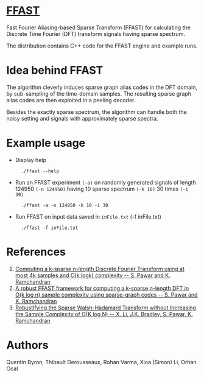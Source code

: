 [FFAST](https://www.eecs.berkeley.edu/~kannanr/project_ffft.html)
====

Fast Fourier Aliasing-based Sparse Transform (FFAST) for calculating the Discrete Time Fourier (DFT) transform signals having sparse spectrum. 

The distribution contains C++ code for the FFAST engine and example runs.

Idea behind FFAST
====

The algorithm cleverly induces sparse graph alias codes in the DFT domain, by sub-sampling of the time-domain samples. The resulting sparse graph alias codes are then exploited in a peeling decoder. 

Besides the exactly sparse spectrum, the algorithm can handle both the noisy setting and signals with approximately sparse spectra.

Example usage
====

- Display help

        ./ffast --help

- Run an FFAST experiment `(-a)` on randomly generated signals of length 124950 `(-n 124950)` having 10 sparse spectrum `(-k 10)` 30 times `(-i 30)` 

        ./ffast -a -n 124950 -k 10 -i 30

- Run FFAST on input data saved in `inFile.txt` (-f inFile.txt)

        ./ffast -f inFile.txt

References
====
1. [Computing a k-sparse n-length Discrete Fourier Transform using at most 4k samples and O(k logk) complexity -- S. Pawar and K. Ramchandran][ffast1]
2. [A robust FFAST framework for computing a k-sparse n-length DFT in O(k log n) sample complexity using sparse-graph codes -- S. Pawar and K. Ramchandran][ffast2]
3. [Robustifying the Sparse Walsh-Hadamard Transform without Increasing the Sample Complexity of O(K log N) -- X. Li, J.K. Bradley, S. Pawar, K. Ramchandran][ffast3]

[ffast1]: http://ieeexplore.ieee.org/stamp/stamp.jsp?arnumber=6620269 
[ffast2]: https://www.eecs.berkeley.edu/~kannanr/assets/project_ffft/ISITExtendedNoisyDFT-v5.pdf
[ffast3]: https://www.eecs.berkeley.edu/~kannanr/assets/project_ffft/WHT_noisy.pdf

Authors
====

Quentin Byron, Thibault Derousseaux, Rohan Varma, Xioa (Simon) Li, Orhan Ocal

